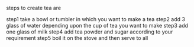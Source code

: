 steps to create tea are 

step1 take a bowl or tumbler in which you want to make a tea 
step2 add 3 glass of water depending upon the cup of tea you want to make
step3 add one glass of milk
step4 add tea powder and sugar according to your requirement
step5 boil it on the stove and then serve to all
